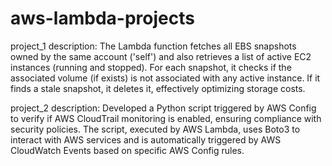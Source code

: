 # aws-lambda-projects

project_1 description:  The Lambda function fetches all EBS snapshots owned by the same account ('self') and also retrieves a list of active EC2 instances (running and stopped). For each snapshot, it checks if the associated volume (if exists) is not associated with any active instance. If it finds a stale snapshot, it deletes it, effectively optimizing storage costs.

project_2 description: Developed a Python script triggered by AWS Config to verify if AWS CloudTrail monitoring is enabled, ensuring compliance with security policies. The script, executed by AWS Lambda, uses Boto3 to interact with AWS services and is automatically triggered by AWS CloudWatch Events based on specific AWS Config rules.




